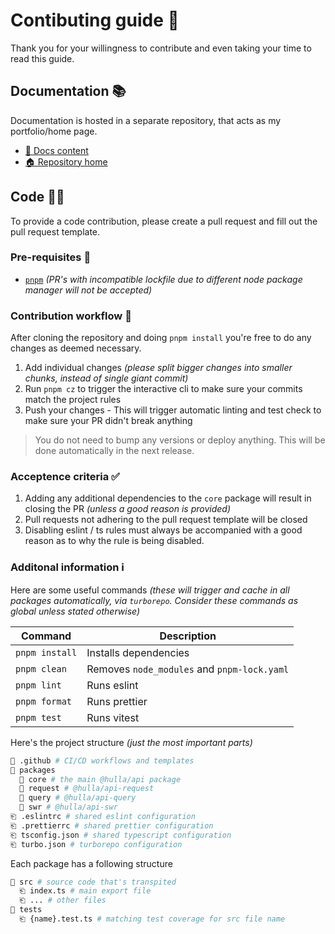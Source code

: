 # Contibuting guide 💪

Thank you for your willingness to contribute and even taking your time to read this guide.

## Documentation 📚

Documentation is hosted in a separate repository, that acts as my portfolio/home page.

- [📃 Docs content](https://github.com/samuelhulla/hulla.dev/tree/master/src/content/docs/api)
- [🏠 Repository home](https://github.com/samuelhulla/hulla.dev/)

## Code 🧑‍💻

To provide a code contribution, please create a pull request and fill out the pull request template.

### Pre-requisites 👀

- [`pnpm`](https://pnpm.io/installation) _(PR's with incompatible lockfile due to different node package manager will not be accepted)_

### Contribution workflow 📝

After cloning the repository and doing `pnpm install` you're free to do any changes as deemed necessary.

1. Add individual changes _(please split bigger changes into smaller chunks, instead of single giant commit)_
2. Run `pnpm cz` to trigger the interactive cli to make sure your commits match the project rules
3. Push your changes - This will trigger automatic linting and test check to make sure your PR didn't break anything

> You do not need to bump any versions or deploy anything. This will be done automatically in the next release.

### Acceptence criteria ✅

1. Adding any additional dependencies to the `core` package will result in closing the PR _(unless a good reason is provided)_
2. Pull requests not adhering to the pull request template will be closed
3. Disabling eslint / ts rules must always be accompanied with a good reason as to why the rule is being disabled.

### Additonal information ℹ️

Here are some useful commands _(these will trigger and cache in all packages automatically, via `turborepo`. Consider these commands as global unless stated otherwise)_

| Command | Description |
| --- | --- |
| `pnpm install` | Installs dependencies |
| `pnpm clean` | Removes `node_modules` and `pnpm-lock.yaml` |
| `pnpm lint` | Runs eslint |
| `pnpm format` | Runs prettier |
| `pnpm test` | Runs vitest |

Here's the project structure _(just the most important parts)_

```bash
📁 .github # CI/CD workflows and templates
📁 packages
  📁 core # the main @hulla/api package
  📁 request # @hulla/api-request
  📁 query # @hulla/api-query
  📁 swr # @hulla/api-swr
⎗ .eslintrc # shared eslint configuration
⎗ .prettierrc # shared prettier configuration
⎗ tsconfig.json # shared typescript configuration
⎗ turbo.json # turborepo configuration
```

Each package has a following structure

```bash
📁 src # source code that's transpited
  ⎗ index.ts # main export file
  ⎗ ... # other files
📁 tests
  ⎗ {name}.test.ts # matching test coverage for src file name
```
